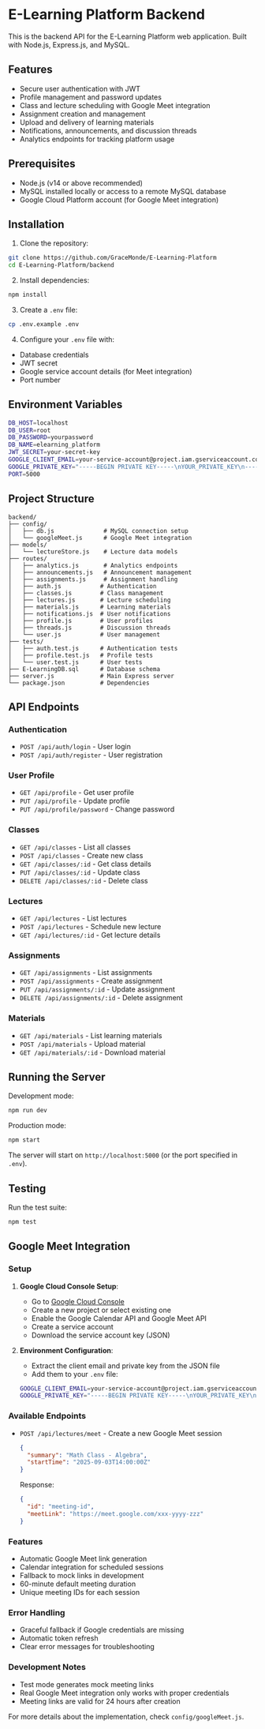# E-Learning Platform Backend

This is the backend API for the E-Learning Platform web application.
Built with Node.js, Express.js, and MySQL.

## Features

- Secure user authentication with JWT
- Profile management and password updates
- Class and lecture scheduling with Google Meet integration
- Assignment creation and management
- Upload and delivery of learning materials
- Notifications, announcements, and discussion threads
- Analytics endpoints for tracking platform usage

## Prerequisites

- Node.js (v14 or above recommended)
- MySQL installed locally or access to a remote MySQL database
- Google Cloud Platform account (for Google Meet integration)

## Installation

1. Clone the repository:
```bash
git clone https://github.com/GraceMonde/E-Learning-Platform
cd E-Learning-Platform/backend
```

2. Install dependencies:
```bash
npm install
```

3. Create a `.env` file:
```bash
cp .env.example .env
```

4. Configure your `.env` file with:
- Database credentials
- JWT secret
- Google service account details (for Meet integration)
- Port number

## Environment Variables

```bash
DB_HOST=localhost
DB_USER=root
DB_PASSWORD=yourpassword
DB_NAME=elearning_platform
JWT_SECRET=your-secret-key
GOOGLE_CLIENT_EMAIL=your-service-account@project.iam.gserviceaccount.com
GOOGLE_PRIVATE_KEY="-----BEGIN PRIVATE KEY-----\nYOUR_PRIVATE_KEY\n-----END PRIVATE KEY-----\n"
PORT=5000
```

## Project Structure

```
backend/
├── config/
│   ├── db.js              # MySQL connection setup
│   └── googleMeet.js      # Google Meet integration
├── models/
│   └── lectureStore.js    # Lecture data models
├── routes/
│   ├── analytics.js       # Analytics endpoints
│   ├── announcements.js   # Announcement management
│   ├── assignments.js     # Assignment handling
│   ├── auth.js           # Authentication
│   ├── classes.js        # Class management
│   ├── lectures.js       # Lecture scheduling
│   ├── materials.js      # Learning materials
│   ├── notifications.js  # User notifications
│   ├── profile.js        # User profiles
│   ├── threads.js        # Discussion threads
│   └── user.js           # User management
├── tests/
│   ├── auth.test.js      # Authentication tests
│   ├── profile.test.js   # Profile tests
│   └── user.test.js      # User tests
├── E-LearningDB.sql      # Database schema
├── server.js             # Main Express server
└── package.json          # Dependencies
```

## API Endpoints

### Authentication
- `POST /api/auth/login` - User login
- `POST /api/auth/register` - User registration

### User Profile
- `GET /api/profile` - Get user profile
- `PUT /api/profile` - Update profile
- `PUT /api/profile/password` - Change password

### Classes
- `GET /api/classes` - List all classes
- `POST /api/classes` - Create new class
- `GET /api/classes/:id` - Get class details
- `PUT /api/classes/:id` - Update class
- `DELETE /api/classes/:id` - Delete class

### Lectures
- `GET /api/lectures` - List lectures
- `POST /api/lectures` - Schedule new lecture
- `GET /api/lectures/:id` - Get lecture details

### Assignments
- `GET /api/assignments` - List assignments
- `POST /api/assignments` - Create assignment
- `PUT /api/assignments/:id` - Update assignment
- `DELETE /api/assignments/:id` - Delete assignment

### Materials
- `GET /api/materials` - List learning materials
- `POST /api/materials` - Upload material
- `GET /api/materials/:id` - Download material

## Running the Server

Development mode:
```bash
npm run dev
```

Production mode:
```bash
npm start
```

The server will start on `http://localhost:5000` (or the port specified in `.env`).

## Testing

Run the test suite:
```bash
npm test
```

## Google Meet Integration

### Setup

1. **Google Cloud Console Setup**:
   - Go to [Google Cloud Console](https://console.cloud.google.com)
   - Create a new project or select existing one
   - Enable the Google Calendar API and Google Meet API
   - Create a service account
   - Download the service account key (JSON)

2. **Environment Configuration**:
   - Extract the client email and private key from the JSON file
   - Add them to your `.env` file:
   ```bash
   GOOGLE_CLIENT_EMAIL=your-service-account@project.iam.gserviceaccount.com
   GOOGLE_PRIVATE_KEY="-----BEGIN PRIVATE KEY-----\nYOUR_PRIVATE_KEY\n-----END PRIVATE KEY-----\n"
   ```

### Available Endpoints

- `POST /api/lectures/meet` - Create a new Google Meet session
  ```json
  {
    "summary": "Math Class - Algebra",
    "startTime": "2025-09-03T14:00:00Z"
  }
  ```
  Response:
  ```json
  {
    "id": "meeting-id",
    "meetLink": "https://meet.google.com/xxx-yyyy-zzz"
  }
  ```

### Features
- Automatic Google Meet link generation
- Calendar integration for scheduled sessions
- Fallback to mock links in development
- 60-minute default meeting duration
- Unique meeting IDs for each session

### Error Handling
- Graceful fallback if Google credentials are missing
- Automatic token refresh
- Clear error messages for troubleshooting

### Development Notes
- Test mode generates mock meeting links
- Real Google Meet integration only works with proper credentials
- Meeting links are valid for 24 hours after creation

For more details about the implementation, check `config/googleMeet.js`.

